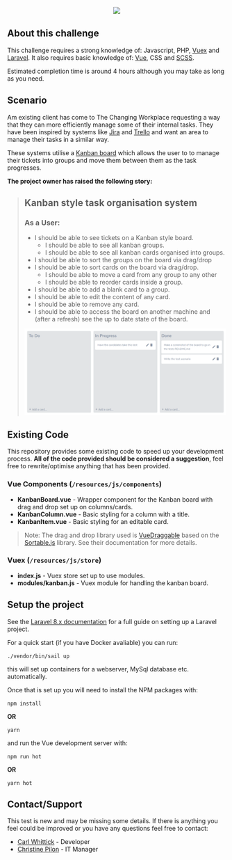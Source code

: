 <p align="center"><img src="https://f9q6e2t7.stackpathcdn.com/wp-content/uploads/sites/3/2020/11/Software-Development.svg?x31688" width="200"></p>

## About this challenge

This challenge requires a strong knowledge of: Javascript, PHP, [Vuex](https://vuex.vuejs.org/) and [Laravel](https://laravel.com/). It also requires basic knowledge of: [Vue](https://vuejs.org/), CSS and [SCSS](https://sass-lang.com/).

Estimated completion time is around 4 hours although you may take as long as you need.

## Scenario

Am existing client has come to The Changing Workplace requesting a way that they can more efficiently manage some of their internal tasks. They have been inspired by systems like [Jira](https://www.atlassian.com/software/jira) and [Trello](https://trello.com/en-GB) and want an area to manage their tasks in a similar way.

These systems utilise a [Kanban board](https://www.atlassian.com/agile/kanban/boards) which allows the user to to manage their tickets into groups and move them between them as the task progresses.

__The project owner has raised the following story:__

> ## Kanban style task organisation system
>
> ### As a User:
> - I should be able to see tickets on a Kanban style board.
>     - I should be able to see all kanban groups.
>     - I should be able to see all kanban cards organised into groups.
> - I should be able to sort the groups on the board via drag/drop
> - I should be able to sort cards on the board via drag/drop.
>     - I should be able to move a card from any group to any other
>     - I should be able to reorder cards inside a group.
> - I should be able to add a blank card to a group.
> - I should be able to edit the content of any card.
> - I should be able to remove any card.
> - I should be able to access the board on another machine and (after a refresh) see the up to date state of the board.
>
> ![Example Board](/storage/app/example-board.PNG)

## Existing Code

This repository provides some existing code to speed up your development process. __All of the code provided should be considered a suggestion__, feel free to rewrite/optimise anything that has been provided.

### Vue Components (```/resources/js/components```)


- __KanbanBoard.vue__ - Wrapper component for the Kanban board with drag and drop set up on columns/cards.
- __KanbanColumn.vue__ - Basic styling for a column with a title.
- __KanbanItem.vue__ - Basic styling for an editable card.

> Note: The drag and drop library used is [VueDraggable](https://github.com/SortableJS/Vue.Draggable#readme) based on the [Sortable.js](https://github.com/SortableJS/Sortable) library. See their documentation for more details.

### Vuex (```/resources/js/store```)

- __index.js__ - Vuex store set up to use modules.
- __modules/kanban.js__ - Vuex module for handling the kanban board.

## Setup the project

See the [Laravel 8.x documentation](https://laravel.com/docs/8.x/installation) for a full guide on setting up a Laravel project.

For a quick start (if you have Docker avaliable) you can run:

```
./vendor/bin/sail up
```

this will set up containers for a webserver, MySql database etc. automatically.

Once that is set up you will need to install the NPM packages with:

```
npm install
```
__OR__
```
yarn
```

and run the Vue development server with:

```
npm run hot
```
__OR__
```
yarn hot
```

## Contact/Support

This test is new and may be missing some details. If there is anything you feel could be improved or you have any questions feel free to contact:

- [Carl Whittick](mailto:carl.whittick@changingworkplace.com) - Developer
- [Christine Pilon](mailto:christine.pilon@changingworkplace.com) - IT Manager
